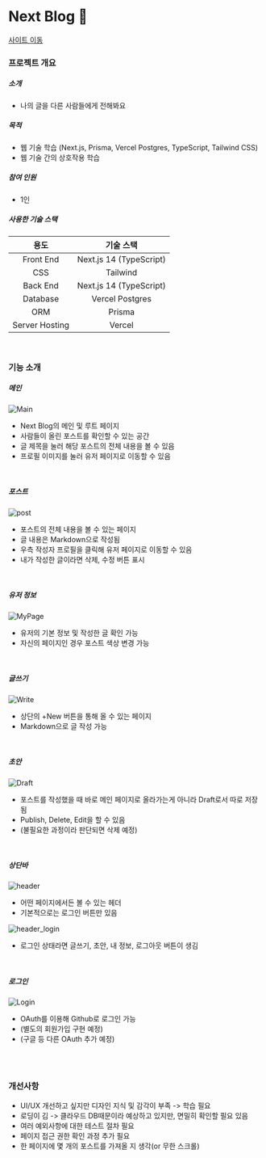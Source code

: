# Next Blog 📝

<a href='https://next-blog-seang-gs-projects.vercel.app/'>
사이트 이동
</a>

### 프로젝트 개요
##### 소개
- 나의 글을 다른 사람들에게 전해봐요
##### 목적
- 웹 기술 학습 (Next.js, Prisma, Vercel Postgres, TypeScript, Tailwind CSS)
- 웹 기술 간의 상호작용 학습
##### 참여 인원
- 1인
##### 사용한 기술 스택
| 용도     | 기술 스택 |
|:--------:|:--------:|
| Front End    | Next.js 14 (TypeScript)     |
| CSS    | Tailwind     |
| Back End     | Next.js 14 (TypeScript)   |
| Database     | Vercel Postgres        |
| ORM     | Prisma        |
| Server Hosting     | Vercel        |

<br />

### 기능 소개

##### 메인
![Main](https://github.com/Seang-G/Next_Blog/assets/61152284/6db9b43b-d824-44e7-a45b-aefb6c2e4514)

- Next Blog의 메인 및 루트 페이지
- 사람들이 올린 포스트를 확인할 수 있는 공간
- 글 제목을 눌러 해당 포스트의 전체 내용을 볼 수 있음
- 프로필 이미지를 눌러 유저 페이지로 이동할 수 있음
    
<br />

##### 포스트
![post](https://github.com/Seang-G/Next_Blog/assets/61152284/0c54706e-a71a-43d3-b957-8e92ad188a72)

- 포스트의 전체 내용을 볼 수 있는 페이지
- 글 내용은 Markdown으로 작성됨
- 우측 작성자 프로필을 클릭해 유저 페이지로 이동할 수 있음
- 내가 작성한 글이라면 삭제, 수정 버튼 표시

<br />

##### 유저 정보
![MyPage](https://github.com/Seang-G/Next_Blog/assets/61152284/cf43dfdc-0067-49fe-b1af-5bbfd17d105d)

- 유저의 기본 정보 및 작성한 글 확인 가능
- 자신의 페이지인 경우 포스트 색상 변경 가능

<br />

##### 글쓰기
![Write](https://github.com/Seang-G/Next_Blog/assets/61152284/beec317f-6d2a-4941-8b3f-469b3f940593)

- 상단의 +New 버튼을 통해 올 수 있는 페이지
- Markdown으로 글 작성 가능

<br />

##### 초안
![Draft](https://github.com/Seang-G/Next_Blog/assets/61152284/12f8749d-eaff-4099-899e-509a7da0df76)

- 포스트를 작성했을 때 바로 메인 페이지로 올라가는게 아니라 Draft로서 따로 저장됨
- Publish, Delete, Edit을 할 수 있음
- (불필요한 과정이라 판단되면 삭제 예정)

<br />

##### 상단바
![header](https://github.com/Seang-G/Next_Blog/assets/61152284/2bd81ffa-d57f-4292-bae3-e68ccad115ae)

- 어떤 페이지에서든 볼 수 있는 헤더
- 기본적으로는 로그인 버튼만 있음

![header_login](https://github.com/Seang-G/Next_Blog/assets/61152284/c988a75e-8cd3-4d3f-9424-de8bfdab0577)

- 로그인 상태라면 글쓰기, 초안, 내 정보, 로그아웃 버튼이 생김

<br />

##### 로그인
![Login](https://github.com/Seang-G/Next_Blog/assets/61152284/914ca4bd-f588-4a22-9329-0ce92ddc1a25)

- OAuth를 이용해 Github로 로그인 가능
- (별도의 회원가입 구현 예정)
- (구글 등 다른 OAuth 추가 예정)

<br /><br />

### 개선사항

- UI/UX 개선하고 싶지만 디자인 지식 및 감각이 부족 -> 학습 필요 
- 로딩이 김 -> 클라우드 DB때문이라 예상하고 있지만, 면밀히 확인할 필요 있음
- 여러 예외사항에 대한 테스트 절차 필요
- 페이지 접근 권한 확인 과정 추가 필요
- 한 페이지에 몇 개의 포스트를 가져올 지 생각(or 무한 스크롤)